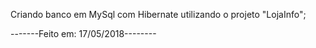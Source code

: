 Criando banco em MySql com Hibernate utilizando o projeto "LojaInfo";





-------Feito em: 17/05/2018--------